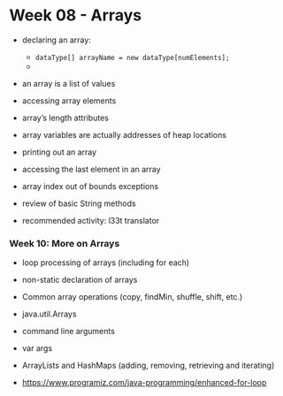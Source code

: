 # Week 08 - Arrays

- declaring an array:
  - `dataType[] arrayName = new dataType[numElements];`
  -
- an array is a list of values
- accessing array elements
- array’s length attributes
- array variables are actually addresses of heap locations
- printing out an array
- accessing the last element in an array
- array index out of bounds exceptions

- review of basic String methods
- recommended activity: l33t translator

### Week 10: More on Arrays

- loop processing of arrays (including for each)
- non-static declaration of arrays
- Common array operations (copy, findMin, shuffle, shift, etc.)
- java.util.Arrays
- command line arguments
- var args
- ArrayLists and HashMaps (adding, removing, retrieving and iterating)

- https://www.programiz.com/java-programming/enhanced-for-loop
